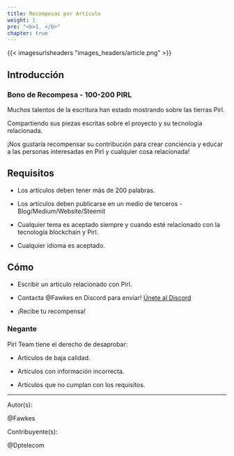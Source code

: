 ```yaml
---
title: Recompesas por Artículo
weight: 1
pre: "<b>1. </b>"
chapter: true
---
```


{{< imagesurlsheaders "images_headers/article.png" >}}

## Introducción

### Bono de Recompesa  - 100-200 PIRL

Muchos talentos de la escritura han estado mostrando sobre las tierras Pirl.

Compartiendo sus piezas escritas sobre el proyecto y su tecnología relacionada.

¡Nos gustaría recompensar su contribución para crear conciencia y educar a las personas interesadas en Pirl y cualquier cosa relacionada!

## Requisitos

- Los artículos deben tener más de 200 palabras.

- Los artículos deben publicarse en un medio de terceros - Blog/Medium/Website/Steemit

- Cualquier tema es aceptado siempre y cuando esté relacionado con la tecnología blockchain y Pirl.

- Cualquier idioma es aceptado.

## Cómo

- Escribir un artículo relacionado con Pirl.

- Contacta @Fawkes en Discord para enviar! [Únete al Discord](https://discord.gg/3WXkUt9)

- ¡Recibe tu recompensa!

### Negante

Pirl Team tiene el derecho de desaprobar:

- Artículos de baja calidad.

- Artículos con información incorrecta.

- Artículos que no cumplan con los requisitos.

---
Autor(s):  

@Fawkes

Contribuyente(s):  

@Dptelecom
